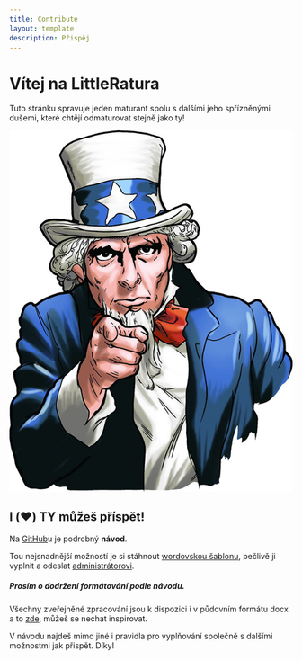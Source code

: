 ```yaml
---
title: Contribute
layout: template
description: Přispěj
---
```


# Vítej na LittleRatura

Tuto stránku spravuje jeden maturant spolu s dalšími jeho spřízněnými dušemi, které chtějí odmaturovat stejně jako ty!

<div style="text-align: center;"><img src="assets/img/i-want-you.jpg" alt="I WANT YOU"></div>

## I ️️(❤️) TY můžeš příspět!

Na [GitHub](https://github.com/Feelav/LittleRatura)u je podrobný **návod**.

Tou nejsnadnější možností je si stáhnout [wordovskou šablonu](https://github.com/Feelav/LittleRatura/blob/master/docs/templates/word.docx), pečlivě ji vyplnit a odeslat
[administrátorovi](mailto:kouads1009@gmail.com).

##### Prosím o dodržení formátování podle návodu.

Všechny zveřejněné zpracování jsou k dispozici i v půdovním formátu docx a to [zde](https://github.com/Feelav/LittleRatura/tree/master/docs/processed), můžeš se nechat inspirovat.

V návodu najdeš mimo jiné i pravidla pro vyplňování společně s dalšími možnostmi jak přispět. Díky!

